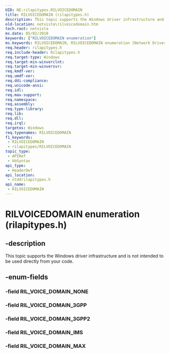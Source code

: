 ```yaml
---
UID: NE:rilapitypes.RILVOICEDOMAIN
title: RILVOICEDOMAIN (rilapitypes.h)
description: This topic supports the Windows driver infrastructure and is not intended to be used directly from your code.
old-location: netvista\rilvoicedomain.htm
tech.root: netvista
ms.date: 05/02/2018
keywords: ["RILVOICEDOMAIN enumeration"]
ms.keywords: RILVOICEDOMAIN, RILVOICEDOMAIN enumeration [Network Drivers Starting with Windows Vista], RIL_VOICE_DOMAIN_3GPP, RIL_VOICE_DOMAIN_3GPP2, RIL_VOICE_DOMAIN_IMS, RIL_VOICE_DOMAIN_MAX, netvista.rilvoicedomain, ntddrilapitypes/RILVOICEDOMAIN, ntddrilapitypes/RIL_VOICE_DOMAIN_3GPP, ntddrilapitypes/RIL_VOICE_DOMAIN_3GPP2, ntddrilapitypes/RIL_VOICE_DOMAIN_IMS, ntddrilapitypes/RIL_VOICE_DOMAIN_MAX
req.header: rilapitypes.h
req.include-header: Rilapitypes.h
req.target-type: Windows
req.target-min-winverclnt: 
req.target-min-winversvr: 
req.kmdf-ver: 
req.umdf-ver: 
req.ddi-compliance: 
req.unicode-ansi: 
req.idl: 
req.max-support: 
req.namespace: 
req.assembly: 
req.type-library: 
req.lib: 
req.dll: 
req.irql: 
targetos: Windows
req.typenames: RILVOICEDOMAIN
f1_keywords:
 - RILVOICEDOMAIN
 - rilapitypes/RILVOICEDOMAIN
topic_type:
 - APIRef
 - kbSyntax
api_type:
 - HeaderDef
api_location:
 - ntddrilapitypes.h
api_name:
 - RILVOICEDOMAIN
---
```


# RILVOICEDOMAIN enumeration (rilapitypes.h)


## -description

This topic supports the Windows driver infrastructure and is not intended to be used directly from your code.

## -enum-fields

### -field RIL_VOICE_DOMAIN_NONE

### -field RIL_VOICE_DOMAIN_3GPP

### -field RIL_VOICE_DOMAIN_3GPP2

### -field RIL_VOICE_DOMAIN_IMS

### -field RIL_VOICE_DOMAIN_MAX

